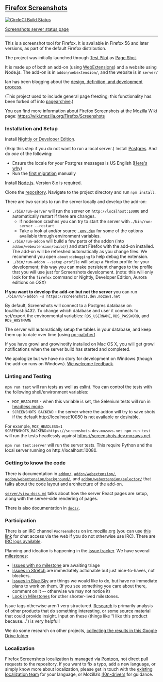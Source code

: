 ## [Firefox Screenshots](https://screenshots.firefox.com/)

[![CircleCI Build Status](https://circleci.com/gh/mozilla-services/screenshots.svg?style=shield)](https://circleci.com/gh/mozilla-services/screenshots)

[Screenshots server status page](https://status.services.mozilla.com/)

----

This is a screenshot tool for Firefox. It is available in Firefox 56 and later versions, as part of the default Firefox distribution.

The project was initially launched through [Test Pilot](https://testpilot.firefox.com/) as [Page Shot](https://testpilot.firefox.com/experiments/page-shot).

It is made up of both an add-on (using [WebExtensions](https://developer.mozilla.org/Add-ons/WebExtensions)) and a website using Node.js.  The add-on is in `addon/webextension/`, and the website is in `server/`

Ian has been blogging about the [design, definition, and development process](http://www.ianbicking.org/tag/product-journal.html).

(This project used to include general page freezing; this functionality has been forked off into [pagearchive](https://github.com/ianb/pagearchive).)

You can find more information about Firefox Screenshots at the Mozilla Wiki page: https://wiki.mozilla.org/Firefox/Screenshots

### Installation and Setup

Install [Nightly or Developer Edition](https://www.mozilla.org/en-US/firefox/channel/desktop/).

(Skip this step if you do not want to run a local server.) Install [Postgres](http://www.postgresql.org/).  And do _one_ of the following:
- Ensure the locale for your Postgres messages is US English ([Here's why](https://github.com/chilts/pg-patcher/blob/master/pg-patcher.js#L101))
- Run the [first migration](https://github.com/mozilla-services/screenshots/blob/master/server/db-patches/patch-0-1.sql) manually

Install [Node.js](https://nodejs.org/). Version 8.x is required.

Clone the [repository](https://github.com/mozilla-services/screenshots/).  Navigate to the project directory and run `npm install`.

There are two scripts to run the server locally and develop the add-on:

- `./bin/run-server` will run the server on `http://localhost:10080` and automatically restart if there are changes.
    - If nodemon crashes you can try to start the server with `./bin/run-server --restart`
    - Take a look at and/or source [`.env.dev`](https://github.com/mozilla-services/screenshots/blob/master/.env.dev) for some of the options available through environment variables.
- `./bin/run-addon` will build a few parts of the addon (into `addon/webextension/build/`) and start Firefox with the add-on installed.  The add-on will be refreshed automatically as you change files.  We recommend you open `about:debugging` to help debug the extension.
- `./bin/run-addon --setup-profile` will setup a Firefox profile for your development; this way you can make persistent changes to the profile that you will use just for Screenshots development. (note: this will only look for the `firefox` command or Nightly, Developer Edition, Aurora editions on OSX)

**If you want to develop the add-on but not the server** you can run `./bin/run-addon -s https://screenshots.dev.mozaws.net`

By default, Screenshots will connect to a Postgres database on localhost:5432. To change which database and user it connects to set/export the environmental variables: `RDS_USERNAME`, `RDS_PASSWORD`, and `RDS_HOSTNAME`

The server will automatically setup the tables in your database, and keep them up to date over time (using [pg-patcher](https://github.com/chilts/pg-patcher/)).

If you have growl and growlnotify installed on Mac OS X, you will get growl notifications when the server build has started and completed.

We apologize but we have no story for development on Windows (though the add-on runs on Windows).  [We welcome feedback](https://github.com/mozilla-services/screenshots/issues/4289).

### Linting and Testing

`npm run test` will run tests as well as eslint.  You can control the tests with the following shell/environment variables:
- `MOZ_HEADLESS` - when this variable is set, the Selenium tests will run in [headless mode](https://developer.mozilla.org/en-US/Firefox/Headless_mode).
- `SCREENSHOTS_BACKEND` - the server where the addon will try to save shots if the default http://localhost:10080 is not available or desirable.

For example, `MOZ_HEADLESS=1 SCREENSHOTS_BACKEND=https://screenshots.dev.mozaws.net npm run test` will run the tests headlessly against https://screenshots.dev.mozaws.net.

`npm run test:server` will run the server tests.  This require Python and the local server running on http://localhost:10080.

### Getting to know the code

There is documentation in [`addon/`](https://github.com/mozilla-services/screenshots/blob/master/addon/), [`addon/webextension/`](https://github.com/mozilla-services/screenshots/blob/master/addon/webextension/), [`addon/webextension/background/`](https://github.com/mozilla-services/screenshots/blob/master/addon/webextension/background/), and [`addon/webextension/selector/`](https://github.com/mozilla-services/screenshots/blob/master/addon/webextension/selector) that talks about the code layout and architecture of the add-on.

[`server/view-docs.md`](https://github.com/mozilla-services/screenshots/blob/master/server/views-docs.md) talks about how the server React pages are setup, along with the server-side rendering of pages.

There is also documentation in [`docs/`](https://github.com/mozilla-services/screenshots/blob/master/docs/).

### Participation

There is an IRC channel `#screenshots` on irc.mozilla.org (you can use [this link](https://kiwiirc.com/nextclient/irc.mozilla.org/pageshot) for chat access via the web if you do not otherwise use IRC).  There are [IRC logs available](http://logs.glob.uno/?c=pageshot).

Planning and ideation is happening in the [issue tracker](https://github.com/mozilla-services/screenshots/issues).  We have several [milestones](https://github.com/mozilla-services/screenshots/milestones):

* [Issues with no milestone](https://github.com/mozilla-services/screenshots/issues?q=is%3Aopen+is%3Aissue+no%3Amilestone) are awaiting triage
* [Issues in Stretch](https://github.com/mozilla-services/screenshots/milestone/9) are immediately actionable but just nice-to-haves, not blockers.
* [Issues in Blue Sky](https://github.com/mozilla-services/screenshots/milestone/3) are things we would like to do, but have no immediate plans to work on them.  (If you see something you care about there, comment on it -- otherwise we may not notice it)
* [Look in Milestones](https://github.com/mozilla-services/screenshots/milestones) for other shorter-lived milestones.

Issue tags otherwise aren't very structured. [Research](https://github.com/mozilla-services/screenshots/issues?q=is%3Aopen+is%3Aissue+label%3Aresearch) is primarily analysis of other products that do something interesting, or some source material that could provide insight.  Input on these (things like "I like this product because...") is very helpful!

We do some research on other projects, [collecting the results in this Google Drive folder](https://drive.google.com/drive/folders/0B8i2m8Kt5pnBaHlMNWtYdV8xNTg?usp=sharing).

### Localization

Firefox Screenshots localization is managed via [Pontoon](https://pontoon.mozilla.org/projects/firefox-screenshots/), not direct pull requests to the repository. If you want to fix a typo, add a new language, or simply know more about localization, please get in touch with the [existing localization team](https://pontoon.mozilla.org/teams/) for your language, or Mozilla’s [l10n-drivers](https://wiki.mozilla.org/L10n:Mozilla_Team#Mozilla_Corporation) for guidance.
